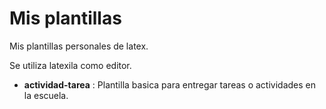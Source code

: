 # Mis plantillas

Mis plantillas personales de latex.

Se utiliza latexila como editor.

- **actividad-tarea**   :   Plantilla basica para entregar tareas o actividades en la escuela.
